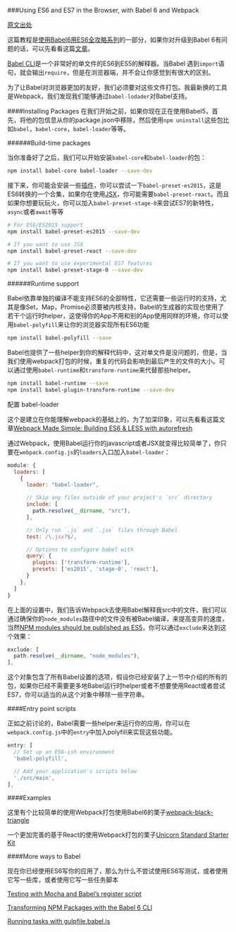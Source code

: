 ###Using ES6 and ES7 in the Browser, with Babel 6 and Webpack

[原文出处](http://jamesknelson.com/using-es6-in-the-browser-with-babel-6-and-webpack/?utm_source=jsgroup)

这篇教程是[使用Babel6用ES6全攻略系列](http://jamesknelson.com/the-complete-guide-to-es6-with-babel-6)的一部分，如果你对升级到Babel 6有问题的话，可以先看看这篇[文章](http://jamesknelson.com/the-six-things-you-need-to-know-about-babel-6)。

[Babel CLI](http://jamesknelson.com/writing-npm-packages-with-es6-using-the-babel-6-cli/)是一个非常好的单文件的ES6到ES5的解释器。当Babel 遇到`import`语句，就会输出`require`，但是在浏览器端，并不会让你感觉到有很大的区别。

为了让Babel对浏览器更加的友好，我们必须要对这些文件打包。我最新换的工具是Webpack，我们发现我们能够通过`babel-lodader`对Babel支持。

####Installing Packages
在我们开始之前，如果你现在正在使用Babel5，首先，将他的包信息从你的package.json中移除，然后使用`npm uninstall`这些包比如`babel`，`babel-core`，`babel-loader`等等。

######Build-time packages

当你准备好了之后，我们可以开始安装`babel-core`和`babel-loader`的包：

```bash
npm install babel-core babel-loader --save-dev
```

接下来，你可能会安装一些[插件](https://babeljs.io/docs/plugins/)，你可以尝试一下`babel-preset-es2015`，这是ES6转换的一个合集，如果你在使用[JSX](https://facebook.github.io/jsx/)，你可能需要`babel-preset-react`。而且如果你想要玩玩火，你可以加入`babel-preset-stage-0`来尝试ES7的新特性，`async`或者`await`等等

```bash
# For ES6/ES2015 support
npm install babel-preset-es2015 --save-dev

# If you want to use JSX
npm install babel-preset-react --save-dev

# If you want to use experimental ES7 features
npm install babel-preset-stage-0 --save-dev
```
######Runtime support

Babel依靠单独的编译不能支持ES6的全部特性，它还需要一些运行时的支持，尤其是像Set，Map，Promise必须要被内核支持，Babel的生成器的实现也使用了若干个运行时helper，这使得你的App不用和别的App使用同样的环境，你可以使用`babel-polyfill`来让你的浏览器实现所有ES6功能

```bash
npm install babel-polyfill --save
```

Babel也提供了一些helper到你的解释代码中，这对单文件是没问题的，但是，当我们使用webpack打包的时候，重复的代码会影响到最后产生的文件的大小。可以通过使用`babel-runtime`和`transform-runtime`来代替那些helper。

```bash
npm install babel-runtime --save
npm install babel-plugin-transform-runtime --save-dev
```

配置 babel-loader

这个是建立在你能理解webpack的基础上的，为了加深印象，可以先看看这篇文章[Webpack Made Simple: Building ES6 & LESS with autorefresh](http://jamesknelson.com/webpack-made-simple-build-es6-less-with-autorefresh-in-26-lines/)

通过Webpack，使用Babel运行你的javascript或者JSX就变得比较简单了，你只要在`webpack.config.js`的`loaders`入口加入`babel-loader`：

```javascript
module: {
  loaders: [
    {
      loader: "babel-loader",

      // Skip any files outside of your project's `src` directory
      include: [
        path.resolve(__dirname, "src"),
      ],

      // Only run `.js` and `.jsx` files through Babel
      test: /\.jsx?$/,

      // Options to configure babel with
      query: {
        plugins: ['transform-runtime'],
        presets: ['es2015', 'stage-0', 'react'],
      }
    },
  ]
}
```

在上面的设置中，我们告诉Webpack去使用Babel解释我src中的文件，我们可以通过确保你的`node_modules`路径中的文件没有被Babel编译，来提高变异的速度，当然[NPM modules should be published as ES5](http://jamesknelson.com/writing-npm-packages-with-es6-using-the-babel-6-cli/)，你可以通过`exclude`来达到这个效果：

```javascript
exclude: [
  path.resolve(__dirname, "node_modules"),
],
```
这个对象包含了所有Babel设置的选项，假设你已经安装了上一节中介绍的所有的包，如果你已经不需要更多地Babel运行时helper或者不想要使用React或者尝试ES7，你可以适当的从这个对象中移除一些字符串。

####Entry point scripts

正如之前讨论的，Babel需要一些helper来运行你的应用，你可以在`webpack.config.js`中的`entry`中加入polyfill来实现这些功能。

```javascript
entry: [
  // Set up an ES6-ish environment
  'babel-polyfill',

  // Add your application's scripts below
  './src/main',
],
```

####Examples

这里有个比较简单的使用Webpack打包使用Babel6的栗子[webpack-black-triangle](https://github.com/jamesknelson/webpack-black-triangle)

一个更加完善的基于React的使用Webpack打包的栗子[Unicorn Standard Starter Kit](https://github.com/unicorn-standard/starter-kit)

####More ways to Babel

现在你已经使用ES6写你的应用了，那么为什么不尝试使用ES6写测试，或者使用它写一些库，或者使用它写一些任务脚本

[Testing with Mocha and Babel’s register script](http://jamesknelson.com/testing-in-es6-with-mocha-and-babel-6/)

[Transforming NPM Packages with the Babel 6 CLI
](http://jamesknelson.com/using-es6-in-the-browser-with-babel-6-and-webpack/writing-npm-packages-with-es6-using-the-babel-6-cli)

[Running tasks with gulpfile.babel.js
](http://jamesknelson.com/teaching-gulp-es6-with-babel-6/)



